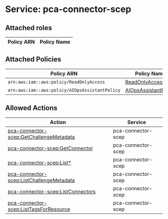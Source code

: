 # Service: pca-connector-scep

## Attached roles

| Policy ARN | Policy Name |
|------------|-------------|
## Attached Policies

| Policy ARN | Policy Name |
|------------|-------------|
| `arn:aws:iam::aws:policy/ReadOnlyAccess` | [ReadOnlyAccess](../policies.md#readonlyaccess) |
| `arn:aws:iam::aws:policy/AIOpsAssistantPolicy` | [AIOpsAssistantPolicy](../policies.md#aiopsassistantpolicy) |

## Allowed Actions

| Action | Service |
|--------|---------|
| [pca-connector-scep:GetChallengeMetadata](../actions.md#pca-connector-scep:getchallengemetadata) | pca-connector-scep |
| [pca-connector-scep:GetConnector](../actions.md#pca-connector-scep:getconnector) | pca-connector-scep |
| [pca-connector-scep:List*](../actions.md#pca-connector-scep:listall) | pca-connector-scep |
| [pca-connector-scep:ListChallengeMetadata](../actions.md#pca-connector-scep:listchallengemetadata) | pca-connector-scep |
| [pca-connector-scep:ListConnectors](../actions.md#pca-connector-scep:listconnectors) | pca-connector-scep |
| [pca-connector-scep:ListTagsForResource](../actions.md#pca-connector-scep:listtagsforresource) | pca-connector-scep |